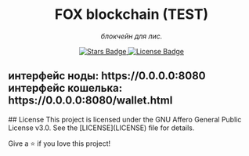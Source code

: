 <h1 align="center">FOX blockchain (TEST)</h1>
<p align="center"><i>блокчейн для лис.</i></p>
<div align="center">
  <a href="https://github.com/flirsys/foxchain/stargazers">
    <img src="https://img.shields.io/github/stars/https://github.com/flirsys/foxchain" alt="Stars Badge"/>
  </a>
  <a href="https://github.com/flirsys/foxchain/blob/master/LICENSE">
    <img src="https://img.shields.io/github/license/flirsys/foxchain?color=2b9348" alt="License Badge"/>
  </a>
</div>

<h2>
интерфейс ноды: https://0.0.0.0:8080<br>
интерфейс кошелька: https://0.0.0.0:8080/wallet.html
</h2>
## License
This project is licensed under the GNU Affero General Public License v3.0. See the [LICENSE](LICENSE) file for details.

Give a ⭐️ if you love this project!